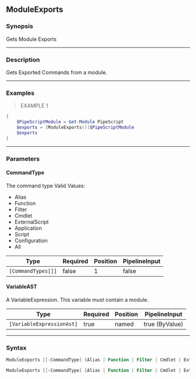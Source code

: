 ModuleExports
-------------

### Synopsis
Gets Module Exports

---

### Description

Gets Exported Commands from a module.

---

### Examples
> EXAMPLE 1

```PowerShell
{
    $PipeScriptModule = Get-Module PipeScript
    $exports = [ModuleExports()]$PipeScriptModule
    $exports
}
```

---

### Parameters
#### **CommandType**
The command type
Valid Values:

* Alias
* Function
* Filter
* Cmdlet
* ExternalScript
* Application
* Script
* Configuration
* All

|Type              |Required|Position|PipelineInput|
|------------------|--------|--------|-------------|
|`[CommandTypes[]]`|false   |1       |false        |

#### **VariableAST**
A VariableExpression.  This variable must contain a module.

|Type                     |Required|Position|PipelineInput |
|-------------------------|--------|--------|--------------|
|`[VariableExpressionAst]`|true    |named   |true (ByValue)|

---

### Syntax
```PowerShell
ModuleExports [[-CommandType] {Alias | Function | Filter | Cmdlet | ExternalScript | Application | Script | Configuration | All}] [<CommonParameters>]
```
```PowerShell
ModuleExports [[-CommandType] {Alias | Function | Filter | Cmdlet | ExternalScript | Application | Script | Configuration | All}] -VariableAST <VariableExpressionAst> [<CommonParameters>]
```
